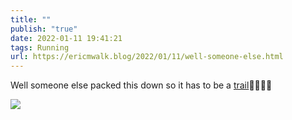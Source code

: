 ```yaml
---
title: ""
publish: "true"
date: 2022-01-11 19:41:21
tags: Running
url: https://ericmwalk.blog/2022/01/11/well-someone-else.html
---
```


Well someone else packed this down so it has to be a [trail](http://www.strava.com/activities/6508714669)🤣🏃🏻‍♂️


![](https://ericmwalk.blog/uploads/2022/3ea8e62a05.jpg)